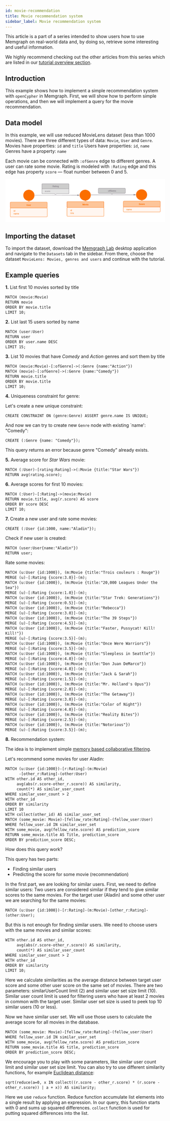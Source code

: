 ```yaml
---
id: movie-recommendation
title: Movie recommendation system
sidebar_label: Movie recommendation system
---
```


This article is a part of a series intended to show users how to use Memgraph on
real-world data and, by doing so, retrieve some interesting and useful
information.

We highly recommend checking out the other articles from this series which are
listed in our [tutorial overview section](/tutorials/overview.md).

## Introduction

This example shows how to implement a simple recommendation system with
`openCypher` in Memgraph. First, we will show how to perform simple operations,
and then we will implement a query for the movie recommendation.

## Data model

In this example, we will use reduced MovieLens dataset (less than 1000 movies).
There are three different types of data: `Movie`, `User` and `Genre`. Movies
have properties: `id` and `title` Users have properties: `id`, `name` Genres
have a property: `name`

Each movie can be connected with `:ofGenre` edge to different genres. A user can
rate some movie. Rating is modeled with `:Rating` edge and this edge has
property `score` &mdash; float number between 0 and 5.

![Movies](../data/movie_metagraph.png)

## Importing the dataset

To import the dataset, download the [Memgraph
Lab](https://memgraph.com/product/lab) desktop application and navigate to the
`Datasets` tab in the sidebar. From there, choose the dataset `MovieLens:
Movies, genres and users` and continue with the tutorial.

## Example queries

**1\.** List first 10 movies sorted by title

```cypher
MATCH (movie:Movie)
RETURN movie
ORDER BY movie.title
LIMIT 10;
```

**2\.** List last 15 users sorted by name

```cypher
MATCH (user:User)
RETURN user
ORDER BY user.name DESC
LIMIT 15;
```

**3\.** List 10 movies that have _Comedy_ and _Action_ genres and sort them by
title

```cypher
MATCH (movie:Movie)-[:ofGenre]->(:Genre {name:"Action"})
MATCH (movie)-[:ofGenre]->(:Genre {name:"Comedy"})
RETURN movie.title
ORDER BY movie.title
LIMIT 10;
```

**4\.** Uniqueness constraint for genre:

Let's create a new unique constraint:

```cypher
CREATE CONSTRAINT ON (genre:Genre) ASSERT genre.name IS UNIQUE;
```

And now we can try to create new `Genre` node with existing `name': "Comedy":

```cypher
CREATE (:Genre {name: "Comedy"});
```

This query returns an error because genre "Comedy" already exists.

**5\.** Average score for _Star Wars_ movie:

```cypher
MATCH (:User)-[rating:Rating]->(:Movie {title:"Star Wars"})
RETURN avg(rating.score);
```

**6\.** Average scores for first 10 movies:

```cypher
MATCH (:User)-[:Rating]->(movie:Movie)
RETURN movie.title, avg(r.score) AS score
ORDER BY score DESC
LIMIT 10;
```

**7\.** Create a new user and rate some movies:

```cypher
CREATE (:User {id:1000, name:"Aladin"});
```

Check if new user is created:

```cypher
MATCH (user:User{name:"Aladin"})
RETURN user;
```

Rate some movies:

```cypher
MATCH (u:User {id:1000}), (m:Movie {title:"Trois couleurs : Rouge"})
MERGE (u)-[:Rating {score:3.0}]-(m);
MATCH (u:User {id:1000}), (m:Movie {title:"20,000 Leagues Under the Sea"})
MERGE (u)-[:Rating {score:1.0}]-(m);
MATCH (u:User {id:1000}), (m:Movie {title:"Star Trek: Generations"})
MERGE (u)-[:Rating {score:0.5}]-(m);
MATCH (u:User {id:1000}), (m:Movie {title:"Rebecca"})
MERGE (u)-[:Rating {score:3.0}]-(m);
MATCH (u:User {id:1000}), (m:Movie {title:"The 39 Steps"})
MERGE (u)-[:Rating {score:4.5}]-(m);
MATCH (u:User {id:1000}), (m:Movie {title:"Faster, Pussycat! Kill! Kill!"})
MERGE (u)-[:Rating {score:3.5}]-(m);
MATCH (u:User {id:1000}), (m:Movie {title:"Once Were Warriors"})
MERGE (u)-[:Rating {score:3.5}]-(m);
MATCH (u:User {id:1000}), (m:Movie {title:"Sleepless in Seattle"})
MERGE (u)-[:Rating {score:4.0}]-(m);
MATCH (u:User {id:1000}), (m:Movie {title:"Don Juan DeMarco"})
MERGE (u)-[:Rating {score:4.0}]-(m);
MATCH (u:User {id:1000}), (m:Movie {title:"Jack & Sarah"})
MERGE (u)-[:Rating {score:1.5}]-(m);
MATCH (u:User {id:1000}), (m:Movie {title:"Mr. Holland's Opus"})
MERGE (u)-[:Rating {score:2.0}]-(m);
MATCH (u:User {id:1000}), (m:Movie {title:"The Getaway"})
MERGE (u)-[:Rating {score:3.0}]-(m);
MATCH (u:User {id:1000}), (m:Movie {title:"Color of Night"})
MERGE (u)-[:Rating {score:4.0}]-(m);
MATCH (u:User {id:1000}), (m:Movie {title:"Reality Bites"})
MERGE (u)-[:Rating {score:2.5}]-(m);
MATCH (u:User {id:1000}), (m:Movie {title:"Notorious"})
MERGE (u)-[:Rating {score:3.5}]-(m);
```

**8\.** Recommendation system:

The idea is to implement simple [memory based collaborative
filtering](https://en.wikipedia.org/wiki/Collaborative_filtering).

Let's recommend some movies for user Aladin:

```cypher
MATCH (u:User {id:1000})-[r:Rating]-(m:Movie)
      -[other_r:Rating]-(other:User)
WITH other.id AS other_id,
     avg(abs(r.score-other_r.score)) AS similarity,
     count(*) AS similar_user_count
WHERE similar_user_count > 2
WITH other_id
ORDER BY similarity
LIMIT 10
WITH collect(other_id) AS similar_user_set
MATCH (some_movie: Movie)-[fellow_rate:Rating]-(fellow_user:User)
WHERE fellow_user.id IN similar_user_set
WITH some_movie, avg(fellow_rate.score) AS prediction_score
RETURN some_movie.title AS Title, prediction_score
ORDER BY prediction_score DESC;
```

How does this query work?

This query has two parts:

- Finding similar users
- Predicting the score for some movie (recommendation)

In the first part, we are looking for similar users. First, we need to define
similar users: Two users are considered similar if they tend to give similar
scores to the same movies. For the target user (Aladin) and some other user we
are searching for the same movies:

```cypher
MATCH (u:User {id:1000})-[r:Rating]-(m:Movie)-[other_r:Rating]-(other:User);
```

But this is not enough for finding similar users. We need to choose users with
the same movies and similar scores:

```cypher
WITH other.id AS other_id,
     avg(abs(r.score-other_r.score)) AS similarity,
     count(*) AS similar_user_count
WHERE similar_user_count > 2
WITH other_id
ORDER BY similarity
LIMIT 10;
```

Here we calculate similarities as the average distance between target user score
and some other user score on the same set of movies. There are two parameters:
similarUserCount limit (2) and similar user set size limit (10). Similar user
count limit is used for filtering users who have at least 2 movies in common
with the target user. Similar user set size is used to peek top 10 similar users
(10 or less).

Now we have similar user set. We will use those users to calculate the average
score for all movies in the database.

```cypher
MATCH (some_movie: Movie)-[fellow_rate:Rating]-(fellow_user:User)
WHERE fellow_user.id IN similar_user_set
WITH some_movie, avg(fellow_rate.score) AS prediction_score
RETURN some_movie.title AS title, prediction_score
ORDER BY prediction_score DESC;
```

We encourage you to play with some parameters, like similar user count limit and
similar user set size limit. You can also try to use different similarity
functions, for example [Euclidean
distance](https://en.wikipedia.org/wiki/Euclidean_distance):

```cypher
sqrt(reduce(a=0, x IN collect((r.score - other_r.score) * (r.score - other_r.score)) | a + x)) AS similarity;
```

Here we use `reduce` function. Reduce function accumulate list elements into a
single result by applying an expression. In our query, this function starts with
0 and sums up squared differences. `collect` function is used for putting
squared differences into the list.
